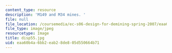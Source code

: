 ```yaml
---
content_type: resource
description: 'M149 and M34 mines. '
file: null
file_location: /coursemedia/ec-s06-design-for-demining-spring-2007/eaa60b4a6bb2eab28de805d550664b71_disp55.jpg
file_type: image/jpeg
resourcetype: Image
title: disp55.jpg
uid: eaa60b4a-6bb2-eab2-8de8-05d550664b71
---
```

